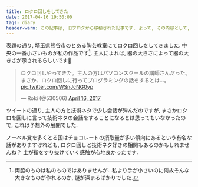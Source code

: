 ```yaml
---
title: ロクロ回しをしてきた
date: 2017-04-16 19:50:00
tags: diary
header-warn: この記事は, 旧ブログから移植された記事です. よって, その内容として, 旧ブログに依存した文脈が含まれている可能性があります. 予めご了承下さい.
---
```


表題の通り, 埼玉県熊谷市のとある陶芸教室にてロクロ回しをしてきました.
中央の一番小さいものが私の作品です[^1].
主人によれば, 器の大きさによって器の大きさが示されるらしいです:thinking:

<blockquote class="twitter-tweet tw-align-center"><p lang="ja" dir="ltr">ロクロ回しやってきた。主人の方はパソコンスクールの講師さんだった。まさか、ロクロ回しに行ってプログラミングの話をするとは…。 <a href="https://t.co/WSnJcNG0yp">pic.twitter.com/WSnJcNG0yp</a></p>&mdash; Roki (@530506) <a href="https://twitter.com/530506/status/853509025387773952?ref_src=twsrc%5Etfw">April 16, 2017</a></blockquote> <script async src="https://platform.twitter.com/widgets.js" charset="utf-8"></script>

ツイートの通り, 主人の方と技術ネタで少し会話が弾んだのですが, 
まさかロクロを回しに言って技術ネタの会話をすることになるとは思ってもいなかったので,
これは予想外の展開でした.

<!--more-->

ノーベル賞を多くとる国はチョコレートの摂取量が多い傾向にあるという有名な話がありますけれども,
ロクロ回しと技術ネタ好きの相関もあるのかもしれませんね？
土が指をすり抜けていく感触が心地良かったです.

[^1]: 両脇のものは私のものではありませんが...私より手が小さいのに何故そんな大きなものが作れるのか, 謎が深まるばかりでした.
